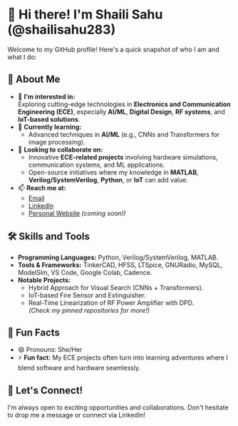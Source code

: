 # 👋 Hi there! I'm Shaili Sahu (@shailisahu283)

Welcome to my GitHub profile! Here's a quick snapshot of who I am and what I do:  

## 🚀 About Me
- 👀 **I'm interested in:**  
  Exploring cutting-edge technologies in **Electronics and Communication Engineering (ECE)**, especially **AI/ML**, **Digital Design**, **RF systems**, and **IoT-based solutions**.  
- 🌱 **Currently learning:**  
  - Advanced techniques in **AI/ML** (e.g., CNNs and Transformers for image processing).   
- 💼 **Looking to collaborate on:**  
  - Innovative **ECE-related projects** involving hardware simulations, communication systems, and ML applications.  
  - Open-source initiatives where my knowledge in **MATLAB**, **Verilog/SystemVerilog**, **Python**, or **IoT** can add value.  
- 📫 **Reach me at:**  
  - [Email](mailto:shailisahu283@gmail.com)  
  - [LinkedIn](https://www.linkedin.com/in/shailisahu283/)  
  - [Personal Website](https://yourwebsite.com) *(coming soon!)*  

## 🛠️ Skills and Tools
- **Programming Languages:** Python, Verilog/SystemVerilog, MATLAB.  
- **Tools & Frameworks:** TinkerCAD, HFSS, LTSpice, GNURadio, MySQL, ModelSim, VS Code, Google Colab, Cadence.  
- **Notable Projects:**  
  - Hybrid Approach for Visual Search (CNNs + Transformers).  
  - IoT-based Fire Sensor and Extinguisher.  
  - Real-Time Linearization of RF Power Amplifier with DPD.  
  *(Check my pinned repositories for more!)*  

## 🎯 Fun Facts  
- 😄 Pronouns: She/Her  
- ⚡ **Fun fact:** My ECE projects often turn into learning adventures where I blend software and hardware seamlessly.  

## 🌟 Let's Connect!  
I'm always open to exciting opportunities and collaborations. Don't hesitate to drop me a message or connect via LinkedIn!  

<!---
shailisahu283/shailisahu283 is a ✨ special ✨ repository because its `README.md` (this file) appears on your GitHub profile.
You can click the Preview link to take a look at your changes.
--->

